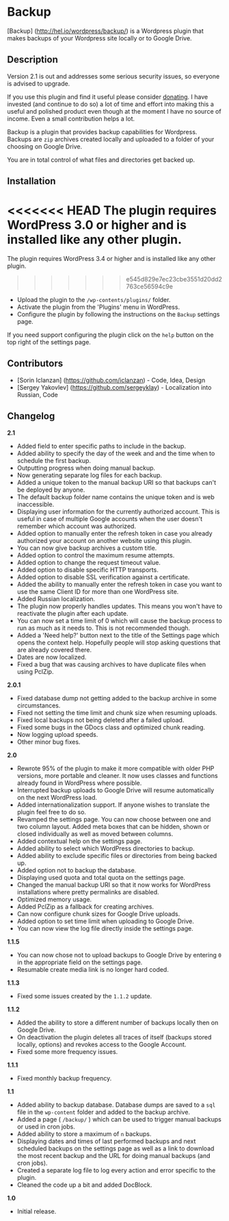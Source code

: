 # Backup

[Backup] (http://hel.io/wordpress/backup/) is a Wordpress plugin that makes backups of your Wordpress site locally or to
Google Drive.


## Description

Version 2.1 is out and addresses some serious security issues, so everyone is advised to upgrade.

If you use this plugin and find it useful please consider [donating](http://hel.io/donate/ "Make a donation for your
favorite WordPress plugin."). I have invested (and continue to do so) a lot of time and effort into making this a useful
and polished product even though at the moment I have no source of income. Even a small contribution helps a lot.

Backup is a plugin that provides backup capabilities for Wordpress. Backups are `zip` archives created locally and
uploaded to a folder of your choosing on Google Drive.

You are in total control of what files and directories get backed up.


## Installation

<<<<<<< HEAD
The plugin requires WordPress 3.0 or higher and is installed like any other plugin.
=======
The plugin requires WordPress 3.4 or higher and is installed like any other plugin.
>>>>>>> e545d829e7ec23cbe3551d20dd2763ce56594c9e

- Upload the plugin to the `/wp-contents/plugins/` folder.
- Activate the plugin from the 'Plugins' menu in WordPress.
- Configure the plugin by following the instructions on the `Backup` settings page.

If you need support configuring the plugin click on the `help` button on the top right of the settings page.


## Contributors

- [Sorin Iclanzan] (https://github.com/iclanzan) - Code, Idea, Design
- [Sergey Yakovlev] (https://github.com/sergeyklay) - Localization into Russian, Code


## Changelog

**2.1**
- Added field to enter specific paths to include in the backup.
- Added ability to specify the day of the week and and the time when to schedule the first backup.
- Outputting progress when doing manual backup.
- Now generating separate log files for each backup.
- Added a unique token to the manual backup URI so that backups can't be deployed by anyone.
- The default backup folder name contains the unique token and is web inaccessible.
- Displaying user information for the currently authorized account. This is useful in case of multiple Google accounts when the user doesn't remember which account was authorized.
- Added option to manually enter the refresh token in case you already authorized your account on another website using this plugin.
- You can now give backup archives a custom title.
- Added option to control the maximum resume attempts.
- Added option to change the request timeout value.
- Added option to disable specific HTTP transports.
- Added option to disable SSL verification against a certificate.
- Added the ability to manually enter the refresh token in case you want to use the same Client ID for more than one WordPress site.
- Added Russian localization.
- The plugin now properly handles updates. This means you won't have to reactivate the plugin after each update.
- You can now set a time limit of 0 which will cause the backup process to run as much as it needs to. This is not recommended though.
- Added a 'Need help?' button next to the title of the Settings page which opens the context help. Hopefully people will stop asking questions that are already covered there.
- Dates are now localized.
- Fixed a bug that was causing archives to have duplicate files when using PclZip.

**2.0.1**
- Fixed database dump not getting added to the backup archive in some circumstances.
- Fixed not setting the time limit and chunk size when resuming uploads.
- Fixed local backups not being deleted after a failed upload.
- Fixed some bugs in the GDocs class and optimized chunk reading.
- Now logging upload speeds.
- Other minor bug fixes.

**2.0**
- Rewrote 95% of the plugin to make it more compatible with older PHP versions, more portable and cleaner. It now uses classes and functions already found in WordPress where possible.
- Interrupted backup uploads to Google Drive will resume automatically on the next WordPress load.
- Added internationalization support. If anyone wishes to translate the plugin feel free to do so.
- Revamped the settings page. You can now choose between one and two column layout. Added meta boxes that can be hidden, shown or closed individually as well as moved between columns.
- Added contextual help on the settings page.
- Added ability to select which WordPress directories to backup.
- Added ability to exclude specific files or directories from being backed up.
- Added option not to backup the database.
- Displaying used quota and total quota on the settings page.
- Changed the manual backup URI so that it now works for WordPress installations where pretty permalinks are disabled.
- Optimized memory usage.
- Added PclZip as a fallback for creating archives.
- Can now configure chunk sizes for Google Drive uploads.
- Added option to set time limit when uploading to Google Drive.
- You can now view the log file directly inside the settings page.

**1.1.5**
- You can now chose not to upload backups to Google Drive by entering `0` in the appropriate field on the settings page.
- Resumable create media link is no longer hard coded.

**1.1.3**
- Fixed some issues created by the `1.1.2` update.

**1.1.2**
- Added the ability to store a different number of backups locally then on Google Drive.
- On deactivation the plugin deletes all traces of itself (backups stored locally, options) and revokes access to the Google Account.
- Fixed some more frequency issues.

**1.1.1**
- Fixed monthly backup frequency.

**1.1**
- Added ability to backup database. Database dumps are saved to a `sql` file in the `wp-content` folder and added to the backup archive.
- Added a page ( `/backup/` ) which can be used to trigger manual backups or used in cron jobs.
- Added ability to store a maximum of `n` backups.
- Displaying dates and times of last performed backups and next scheduled backups on the settings page as well as a link to download the most recent backup and the URL for doing manual backups (and cron jobs).
- Created a separate log file to log every action and error specific to the plugin.
- Cleaned the code up a bit and added DocBlock.

**1.0**
- Initial release.
